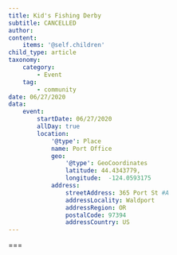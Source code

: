 ```yaml
---
title: Kid's Fishing Derby
subtitle: CANCELLED
author: 
content:
    items: '@self.children'
child_type: article
taxonomy:
    category: 
        - Event
    tag: 
        - community
date: 06/27/2020
data:
    event:
        startDate: 06/27/2020
        allDay: true
        location:
            '@type': Place
            name: Port Office
            geo:
                '@type': GeoCoordinates
                latitude: 44.4343779,
                longitude:  -124.0593175 
            address:
                streetAddress: 365 Port St #A
                addressLocality: Waldport
                addressRegion: OR
                postalCode: 97394
                addressCountry: US
---
```




===
